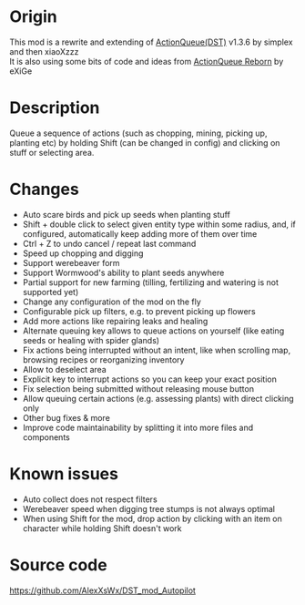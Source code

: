 # Origin

This mod is a rewrite and extending of [ActionQueue(DST)](https://steamcommunity.com/sharedfiles/filedetails/?id=609051112) v1.3.6 by simplex and then xiaoXzzz  
It is also using some bits of code and ideas from [ActionQueue Reborn](https://steamcommunity.com/sharedfiles/filedetails/?id=1608191708) by eXiGe  

# Description

Queue a sequence of actions (such as chopping, mining, picking up, planting etc) by holding Shift (can be changed in config) and clicking on stuff or selecting area.

# Changes

* Auto scare birds and pick up seeds when planting stuff
* Shift + double click to select given entity type within some radius, and, if configured, automatically keep adding more of them over time
* Ctrl + Z to undo cancel / repeat last command
* Speed up chopping and digging
* Support werebeaver form
* Support Wormwood's ability to plant seeds anywhere
* Partial support for new farming (tilling, fertilizing and watering is not supported yet)
* Change any configuration of the mod on the fly
* Configurable pick up filters, e.g. to prevent picking up flowers
* Add more actions like repairing leaks and healing
* Alternate queuing key allows to queue actions on yourself (like eating seeds or healing with spider glands)
* Fix actions being interrupted without an intent, like when scrolling map, browsing recipes or reorganizing inventory
* Allow to deselect area
* Explicit key to interrupt actions so you can keep your exact position
* Fix selection being submitted without releasing mouse button
* Allow queuing certain actions (e.g. assessing plants) with direct clicking only
* Other bug fixes & more
* Improve code maintainability by splitting it into more files and components

# Known issues

* Auto collect does not respect filters
* Werebeaver speed when digging tree stumps is not always optimal
* When using Shift for the mod, drop action by clicking with an item on character while holding Shift doesn't work

# Source code

https://github.com/AlexXsWx/DST_mod_Autopilot
